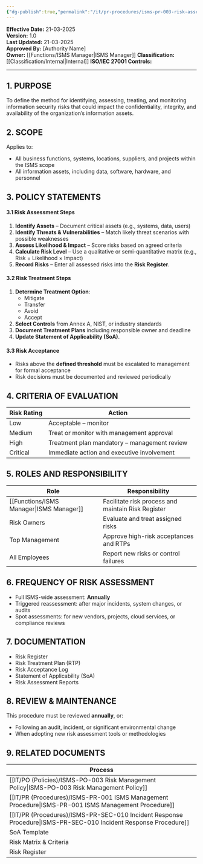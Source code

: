 ```yaml
---
{"dg-publish":true,"permalink":"/it/pr-procedures/isms-pr-003-risk-assesment-and-treatment-procedure/","noteIcon":"default"}
---
```


**Effective Date:** 21-03-2025  
**Version:** 1.0  
**Last Updated:** 21-03-2025  
**Approved By:** [Authority Name]  
**Owner:** [[Functions/ISMS Manager\|ISMS Manager]]
**Classification:** [[Classification/Internal\|Internal]]
**ISO/IEC 27001 Controls:** 

---
## **1. PURPOSE**  
To define the method for identifying, assessing, treating, and monitoring information security risks that could impact the confidentiality, integrity, and availability of the organization’s information assets.
## **2. SCOPE**
Applies to:
- All business functions, systems, locations, suppliers, and projects within the ISMS scope
- All information assets, including data, software, hardware, and personnel

## **3. POLICY STATEMENTS** 
 
 #### 3.1 Risk Assessment Steps
1. **Identify Assets** – Document critical assets (e.g., systems, data, users)
2. **Identify Threats & Vulnerabilities** – Match likely threat scenarios with possible weaknesses
3. **Assess Likelihood & Impact** – Score risks based on agreed criteria
4. **Calculate Risk Level** – Use a qualitative or semi-quantitative matrix (e.g., Risk = Likelihood × Impact)
5. **Record Risks** – Enter all assessed risks into the **Risk Register**.
#### 3.2 Risk Treatment Steps
1. **Determine Treatment Option**:
    - Mitigate
    - Transfer
    - Avoid
    - Accept
2. **Select Controls** from Annex A, NIST, or industry standards
3. **Document Treatment Plans** including responsible owner and deadline
4. **Update Statement of Applicability (SoA)**.
#### 3.3 Risk Acceptance
- Risks above the **defined threshold** must be escalated to management for formal acceptance
- Risk decisions must be documented and reviewed periodically
## **4. CRITERIA OF EVALUATION**

| Risk Rating | Action                                       |
| ----------- | -------------------------------------------- |
| Low         | Acceptable – monitor                         |
| Medium      | Treat or monitor with management approval    |
| High        | Treatment plan mandatory – management review |
| Critical    | Immediate action and executive involvement   |
## **5. ROLES AND RESPONSIBILITY**

| Role             | Responsibility                                     |
| ---------------- | -------------------------------------------------- |
| [[Functions/ISMS Manager\|ISMS Manager]] | Facilitate risk process and maintain Risk Register |
| Risk Owners      | Evaluate and treat assigned risks                  |
| Top Management   | Approve high-risk acceptances and RTPs             |
| All Employees    | Report new risks or control failures               |
## **6. FREQUENCY OF RISK ASSESSMENT**
- Full ISMS-wide assessment: **Annually**
- Triggered reassessment: after major incidents, system changes, or audits
- Spot assessments: for new vendors, projects, cloud services, or compliance reviews
## **7. DOCUMENTATION**
- Risk Register
- Risk Treatment Plan (RTP)
- Risk Acceptance Log
- Statement of Applicability (SoA)
- Risk Assessment Reports
## **8. REVIEW & MAINTENANCE**
This procedure must be reviewed **annually**, or:
- Following an audit, incident, or significant environmental change
- When adopting new risk assessment tools or methodologies
## **9. RELATED DOCUMENTS**

| Process                                         |
| ----------------------------------------------- |
| [[IT/PO (Policies)/ISMS-PO-003 Risk Management Policy\|ISMS-PO-003 Risk Management Policy]]          |
| [[IT/PR (Procedures)/ISMS-PR-001 ISMS Management Procedure\|ISMS-PR-001 ISMS Management Procedure]]        |
| [[IT/PR (Procedures)/ISMS-PR-SEC-010 Incident Response Procedure\|ISMS-PR-SEC-010 Incident Response Procedure]] |
| SoA Template                                    |
| Risk Matrix & Criteria                          |
| Risk Register                                   |








